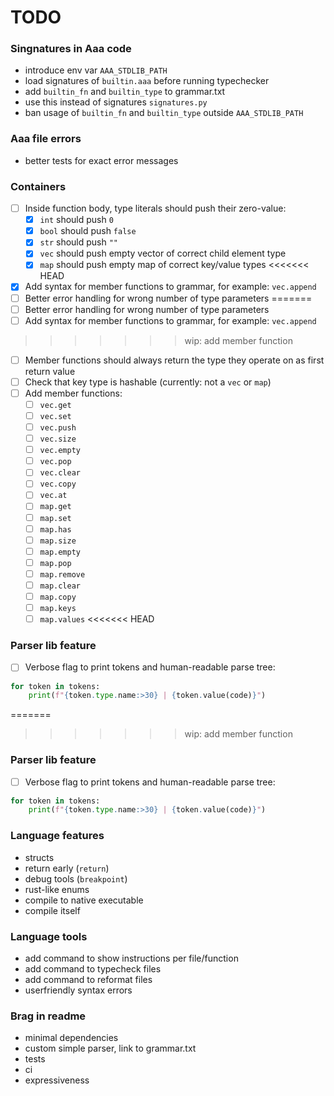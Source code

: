 # TODO

### Singnatures in Aaa code
- introduce env var `AAA_STDLIB_PATH`
- load signatures of `builtin.aaa` before running typechecker
- add `builtin_fn` and `builtin_type` to grammar.txt
- use this instead of signatures `signatures.py`
- ban usage of `builtin_fn` and `builtin_type` outside `AAA_STDLIB_PATH`

### Aaa file errors
- better tests for exact error messages

### Containers
- [ ] Inside function body, type literals should push their zero-value:
    - [x] `int` should push `0`
    - [x] `bool` should push `false`
    - [x] `str` should push `""`
    - [x] `vec` should push empty vector of correct child element type
    - [x] `map` should push empty map of correct key/value types
<<<<<<< HEAD
- [x] Add syntax for member functions to grammar, for example: `vec.append`
- [ ] Better error handling for wrong number of type parameters
=======
- [ ] Better error handling for wrong number of type parameters
- [ ] Add syntax for member functions to grammar, for example: `vec.append`
>>>>>>> wip: add member function
- [ ] Member functions should always return the type they operate on as first return value
- [ ] Check that key type is hashable (currently: not a `vec` or `map`)
- [ ] Add member functions:
    - [ ] `vec.get`
    - [ ] `vec.set`
    - [ ] `vec.push`
    - [ ] `vec.size`
    - [ ] `vec.empty`
    - [ ] `vec.pop`
    - [ ] `vec.clear`
    - [ ] `vec.copy`
    - [ ] `vec.at`
    - [ ] `map.get`
    - [ ] `map.set`
    - [ ] `map.has`
    - [ ] `map.size`
    - [ ] `map.empty`
    - [ ] `map.pop`
    - [ ] `map.remove`
    - [ ] `map.clear`
    - [ ] `map.copy`
    - [ ] `map.keys`
    - [ ] `map.values`
<<<<<<< HEAD

### Parser lib feature
- [ ] Verbose flag to print tokens and human-readable parse tree:

```py
for token in tokens:
    print(f"{token.type.name:>30} | {token.value(code)}")
```

=======
>>>>>>> wip: add member function

### Parser lib feature
- [ ] Verbose flag to print tokens and human-readable parse tree:

```py
for token in tokens:
    print(f"{token.type.name:>30} | {token.value(code)}")
```


### Language features
- structs
- return early (`return`)
- debug tools (`breakpoint`)
- rust-like enums
- compile to native executable
- compile itself

### Language tools
- add command to show instructions per file/function
- add command to typecheck files
- add command to reformat files
- userfriendly syntax errors

### Brag in readme
- minimal dependencies
- custom simple parser, link to grammar.txt
- tests
- ci
- expressiveness
